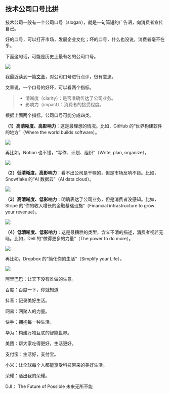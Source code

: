 ## 技术公司口号比拼

技术公司一般有一个公司口号（slogan），就是一句简短的广告语，向消费者宣传自己。

好的口号，可以打开市场，发展企业文化；坏的口号，什么也没说，消费者毫不在乎。

下面这句话，可能是历史上最有名的公司口号。

![](https://cdn.beekka.com/blogimg/asset/202408/bg2024081103.webp)

我最近读到一篇[文章](https://slimsaas.com/blog/saas-copy-writing-saas-marketing-framework-works)，对公司口号进行点评，很有意思。

文章说，一个口号的好坏，可以看两个指标。

> - 清晰度（clarity）：是否准确传达了公司业务。
> - 影响力（impact）：消费者的接受程度。

根据上面两个指标，公司口号可能分成四类。

**（1）高清晰度、高影响力**：这是最理想的情况。比如，GitHub 的“世界构建软件的地方”（Where the world builds software）。

![](https://cdn.beekka.com/blogimg/asset/202408/bg2024081104.webp)

再比如，Notion 也不错，“写作、计划、组织”（Write, plan, organize）。

![](https://cdn.beekka.com/blogimg/asset/202408/bg2024081105.webp)

**（2）低清晰度，高影响力**：看不出公司是干嘛的，但是市场反响不错。比如，Snowflake 的“AI 数据云”（AI data cloud）。

![](https://cdn.beekka.com/blogimg/asset/202408/bg2024081106.webp)

**（3）高清晰度、低影响力**：明确表达了公司业务，但是消费者没感知。比如，Stripe 的“你的收入增长的金融基础设施”（Financial infrastructure to grow your revenue）。

![](https://cdn.beekka.com/blogimg/asset/202408/bg2024081107.webp)

**（4）低清晰度、低影响力**：这是最糟糕的类型，含义不清的描述，消费者视若无睹。比如，Dell 的“做得更多的力量”（The power to do more）。

![](https://cdn.beekka.com/blogimg/asset/202408/bg2024081108.webp)

再比如，Dropbox 的“简化你的生活”（Simplify your Life）。

![](https://cdn.beekka.com/blogimg/asset/202408/bg2024081109.webp)

阿里巴巴：让天下没有难做的生意。

百度：百度一下，你就知道

抖音：记录美好生活。

网易：网聚人的力量。

快手：拥抱每一种生活。

华为：构建万物互联的智能世界。

美团：帮大家吃得更好，生活更好。

支付宝：生活好，支付宝。

小米：让全球每个人都能享受科技带来的美好生活。

荣耀：活出我的荣耀。

DJI： The Future of Possible 未来无所不能